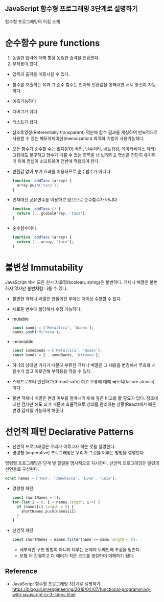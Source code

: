JavaScript 함수형 프로그래밍 3단계로 설명하기
--
함수형 프로그래밍의 이점 소개

# 순수함수 pure functions
1. 동일한 입력에 대해 항상 동일한 출력을 반환한다.
2. 부작용이 없다.

* 입력과 출력을 매핑시킬 수 있다.
* 함수를 호출하는 쪽과 그 순수 함수는 인자와 반환값을 통해서만 서로 통신이 가능하다.
* 예측가능하다
* 디버그가 쉬다
* 테스트가 쉽다

* 참조투명성(Referentially transparent) 덕분에 함수 결과를 캐싱하여 반복적으로 사용할 수 있는
메모이제이션(memoization) 최적화 기법이 사용가능하다.
* 모든 함수가 순수할 수는 없다(I/O) 작업, 난수처리, 네트워킹, 데이터베이스 처리)
그럼에도 불구하고 함수가 다룰 수 있는 영역을 너 넓게하고 핵심을 간단히 유지하기 위해 컨셉이 소프트웨어 전반에 적용되야 한다.

* 반환값 없이 부가 효과를 이용하므로 순수함수가 아니다.
    ```javascript
    function  addTaco (array) {
      array.push('taco');
    }
    ``` 
* 인자대신 공유변수를 이용하고 있으므로 순수함수가 아니다.
    ```javascript
    function  addTaco () {
      return [...globalArray, 'taco'];
    }
    ```
* 순수함수이다.
    ```javascript
    function  addTaco (array) {
      return [...array, "taco"];
    }
    ```

# 불변성 Immutability
JavaScript 에서 모든 원시 자료형(boolean, string)은 불변하다.
객체나 배열은 불변하지 않지만 불변처럼 다룰 수 있다.

* 불변한 객체나 배열은 만들어진 후에는 더이상 수정할 수 없다.
* 새로운 변수에 할당해서 수정 가능하다.

* mutable
    ```javascript
    const bands = ['Metallica', 'Queen'];
    bands.push('Mirvana');
    ```

* immutable
    ```javascript
    const someBands = ['Metallica', 'Queen'];
    const bands = [...someBands, 'Nirvana'];
    ```

* 하나의 상태만 가지기 때문에 부련한 객체나 배열은 그 내용을 변경해서 무효화 시킬수가 없고 이로인해 부작용을 막을 수 있다.
* 스레드로부터 안전하고(thread-safe) 하고 오류에 대해 국소적(failure atomic) 이다.
* 불변 객체나 배열은 변경 여부를 알아내기 위해 깊은 비교를 할 필요가 없다. 
참조에 대한 검사만 해도 되기 때문에 효율적으로 상태를 관리하는 상황(React)에서 빠른 변경 감지를 가능하게 해준다.



# 선언적 패턴 Declarative Patterns
* 선언적 프로그래밍은 우리가 이루고자 하는 것을 설명한다.
* 명령형 (imperative) 프로그래밍은 우리가 그것을 이루는 방법을 설명한다.

명령형 프로그래밍은 단계 별 할일을 명시적으로 지시한다.
선언적 프로그래밍은 일련의 선언들로 구성된다.

```javascript
const names = ['Han', 'Chewbacca', 'Luke', 'Leia'];
```
* 명령형 패턴
    ```javascript
    const shortNames = [];
    for (let i = 0; i < names.length; i++) {
      if (names[i].length < 5) {
        shortNames.push(names[i]);
      }
    }
    ```

* 선언적 패턴
    ```javascript
    const shortNames = names.filter(name => name.length < 5);
    ```
  * 세부적인 구현 방법이 아니라 다루는 문제의 도메인에 초점을 맞춘다.
  * 보통 더 간결하고 더 에러가 적은 코드를 생성하며 이해하기 쉽다.
  


Reference
--
* JavaScript 함수형 프로그래밍 3단계로 설명하기 https://blog.ull.im/engineering/2019/04/07/functional-programming-with-javascript-in-3-steps.html